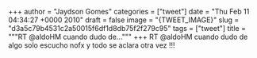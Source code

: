 
+++
author = "Jaydson Gomes"
categories = ["tweet"]
date = "Thu Feb 11 04:34:27 +0000 2010"
draft = false
image = "{TWEET_IMAGE}"
slug = "d3a5c79b4531c2a50015f6df1d8db75f2f279c95"
tags = ["tweet"]
title = """RT @aldoHM cuando dudo de..."""
+++
RT @aldoHM cuando dudo de algo solo escucho nofx y todo se aclara otra vez !!!
